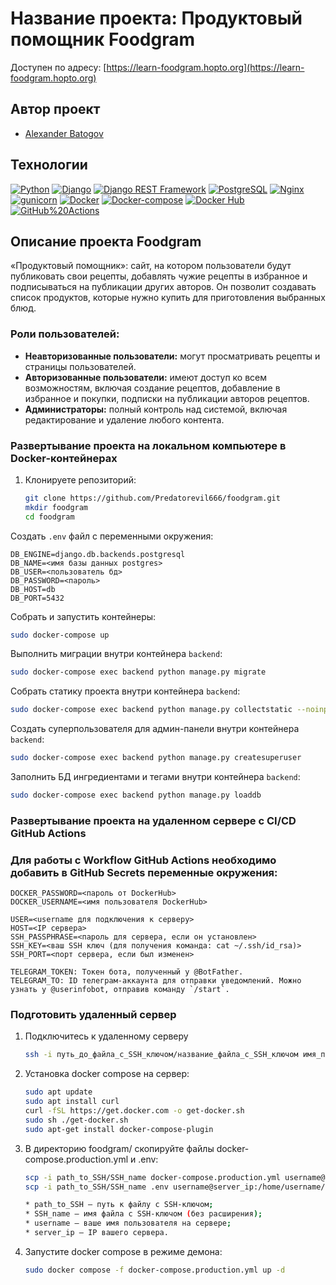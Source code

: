 # Название проекта: Продуктовый помощник Foodgram
Доступен по адресу: [https://learn-foodgram.hopto.org](https://learn-foodgram.hopto.org)

## Автор проект
* [Alexander Batogov](https://github.com/Predatorevil666)

## Технологии
[![Python](https://img.shields.io/badge/-Python-464646?style=flat&logo=Python&logoColor=56C0C0&color=008080)](https://www.python.org/)
[![Django](https://img.shields.io/badge/-Django-464646?style=flat&logo=Django&logoColor=56C0C0&color=008080)](https://www.djangoproject.com/)
[![Django REST Framework](https://img.shields.io/badge/-Django%20REST%20Framework-464646?style=flat&logo=Django%20REST%20Framework&logoColor=56C0C0&color=008080)](https://www.django-rest-framework.org/)
[![PostgreSQL](https://img.shields.io/badge/-PostgreSQL-464646?style=flat&logo=PostgreSQL&logoColor=56C0C0&color=008080)](https://www.postgresql.org/)
[![Nginx](https://img.shields.io/badge/-NGINX-464646?style=flat&logo=NGINX&logoColor=56C0C0&color=008080)](https://nginx.org/ru/)
[![gunicorn](https://img.shields.io/badge/-gunicorn-464646?style=flat&logo=gunicorn&logoColor=56C0C0&color=008080)](https://gunicorn.org/)
[![Docker](https://img.shields.io/badge/-Docker-464646?style=flat&logo=Docker&logoColor=56C0C0&color=008080)](https://www.docker.com/)
[![Docker-compose](https://img.shields.io/badge/-Docker%20compose-464646?style=flat&logo=Docker&logoColor=56C0C0&color=008080)](https://www.docker.com/)
[![Docker Hub](https://img.shields.io/badge/-Docker%20Hub-464646?style=flat&logo=Docker&logoColor=56C0C0&color=008080)](https://www.docker.com/products/docker-hub)
[![GitHub%20Actions](https://img.shields.io/badge/-GitHub%20Actions-464646?style=flat&logo=GitHub%20actions&logoColor=56C0C0&color=008080)](https://github.com/features/actions)

## Описание проекта Foodgram
«Продуктовый помощник»:  сайт, на котором пользователи будут публиковать свои рецепты,
добавлять чужие рецепты в избранное и подписываться на публикации других авторов. 
Он позволит создавать список продуктов, которые нужно купить для приготовления выбранных блюд.

### Роли пользователей:
- **Неавторизованные пользователи:** могут просматривать рецепты и страницы пользователей.
- **Авторизованные пользователи:** имеют доступ ко всем возможностям, включая создание рецептов, добавление в избранное и покупки, подписки на публикации авторов рецептов. 
- **Администраторы:** полный контроль над системой, включая редактирование и удаление любого контента.



### Развертывание проекта на локальном компьютере в Docker-контейнерах
1. Клонируете репозиторий:
   ```bash
   git clone https://github.com/Predatorevil666/foodgram.git
   mkdir foodgram
   cd foodgram
   ```

Создать `.env` файл с переменными окружения:
```
DB_ENGINE=django.db.backends.postgresql
DB_NAME=<имя базы данных postgres>
DB_USER=<пользователь бд>
DB_PASSWORD=<пароль>
DB_HOST=db
DB_PORT=5432
```

Собрать и запустить контейнеры:
```bash
sudo docker-compose up
```

Выполнить миграции внутри контейнера `backend`:
```bash
sudo docker-compose exec backend python manage.py migrate
```

Собрать статику проекта внутри контейнера `backend`:
```bash
sudo docker-compose exec backend python manage.py collectstatic --noinput
```

Создать суперпользователя для админ-панели внутри контейнера `backend`:
```bash
sudo docker-compose exec backend python manage.py createsuperuser
```

Заполнить БД ингредиентами и тегами внутри контейнера `backend`:
```bash
sudo docker-compose exec backend python manage.py loaddb
```

### Развертывание проекта на удаленном сервере c CI/CD GitHub Actions

### Для работы с Workflow GitHub Actions необходимо добавить в GitHub Secrets переменные окружения:
```
DOCKER_PASSWORD=<пароль от DockerHub>
DOCKER_USERNAME=<имя пользователя DockerHub>

USER=<username для подключения к серверу>
HOST=<IP сервера>
SSH_PASSPHRASE=<пароль для сервера, если он установлен>
SSH_KEY=<ваш SSH ключ (для получения команда: cat ~/.ssh/id_rsa)>
SSH_PORT=<порт сервера, если был изменен>

TELEGRAM_TOKEN: Токен бота, полученный у @BotFather.
TELEGRAM_TO: ID телеграм-аккаунта для отправки уведомлений. Можно узнать у @userinfobot, отправив команду `/start`.
```

### Подготовить удаленный сервер
1. Подключитесь к удаленному серверу

    ```bash
    ssh -i путь_до_файла_с_SSH_ключом/название_файла_с_SSH_ключом имя_пользователя@ip_адрес_сервера 
    ```

2. Установка docker compose на сервер:

    ```bash
    sudo apt update
    sudo apt install curl
    curl -fSL https://get.docker.com -o get-docker.sh
    sudo sh ./get-docker.sh
    sudo apt-get install docker-compose-plugin
    ```



3. В директорию foodgram/ скопируйте файлы docker-compose.production.yml и .env:

    ```bash
    scp -i path_to_SSH/SSH_name docker-compose.production.yml username@server_ip:/home/username/foodgram/docker-compose.production.yml
    scp -i path_to_SSH/SSH_name .env username@server_ip:/home/username/foodgram/.env

    * path_to_SSH — путь к файлу с SSH-ключом;
    * SSH_name — имя файла с SSH-ключом (без расширения);
    * username — ваше имя пользователя на сервере;
    * server_ip — IP вашего сервера.
    ```
4. Запустите docker compose в режиме демона:

    ```bash
    sudo docker compose -f docker-compose.production.yml up -d
    ```

